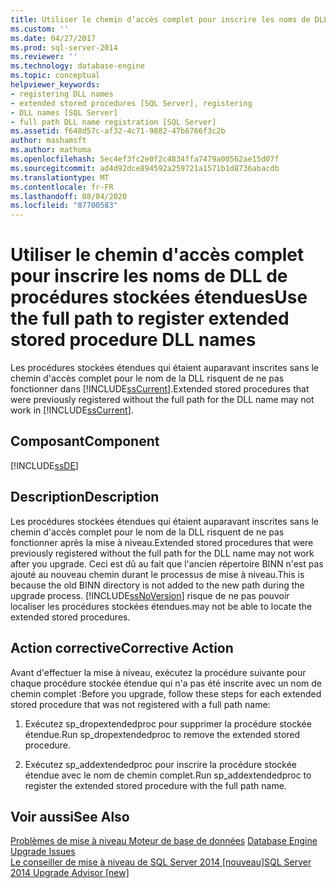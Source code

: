 ```yaml
---
title: Utiliser le chemin d’accès complet pour inscrire les noms de DLL de procédure stockée étendue | Microsoft Docs
ms.custom: ''
ms.date: 04/27/2017
ms.prod: sql-server-2014
ms.reviewer: ''
ms.technology: database-engine
ms.topic: conceptual
helpviewer_keywords:
- registering DLL names
- extended stored procedures [SQL Server], registering
- DLL names [SQL Server]
- full path DLL name registration [SQL Server]
ms.assetid: f648d57c-af32-4c71-9882-47b6766f3c2b
author: mashamsft
ms.author: mathoma
ms.openlocfilehash: 5ec4ef3fc2e0f2c4834ffa7479a00562ae15d07f
ms.sourcegitcommit: ad4d92dce894592a259721a1571b1d8736abacdb
ms.translationtype: MT
ms.contentlocale: fr-FR
ms.lasthandoff: 08/04/2020
ms.locfileid: "87700583"
---
```

# <a name="use-the-full-path-to-register-extended-stored-procedure-dll-names"></a><span data-ttu-id="7f855-102">Utiliser le chemin d'accès complet pour inscrire les noms de DLL de procédures stockées étendues</span><span class="sxs-lookup"><span data-stu-id="7f855-102">Use the full path to register extended stored procedure DLL names</span></span>
  <span data-ttu-id="7f855-103">Les procédures stockées étendues qui étaient auparavant inscrites sans le chemin d'accès complet pour le nom de la DLL risquent de ne pas fonctionner dans [!INCLUDE[ssCurrent](../../includes/sscurrent-md.md)].</span><span class="sxs-lookup"><span data-stu-id="7f855-103">Extended stored procedures that were previously registered without the full path for the DLL name may not work in [!INCLUDE[ssCurrent](../../includes/sscurrent-md.md)].</span></span>  
  
## <a name="component"></a><span data-ttu-id="7f855-104">Composant</span><span class="sxs-lookup"><span data-stu-id="7f855-104">Component</span></span>  
 [!INCLUDE[ssDE](../../includes/ssde-md.md)]  
  
## <a name="description"></a><span data-ttu-id="7f855-105">Description</span><span class="sxs-lookup"><span data-stu-id="7f855-105">Description</span></span>  
 <span data-ttu-id="7f855-106">Les procédures stockées étendues qui étaient auparavant inscrites sans le chemin d'accès complet pour le nom de la DLL risquent de ne pas fonctionner après la mise à niveau.</span><span class="sxs-lookup"><span data-stu-id="7f855-106">Extended stored procedures that were previously registered without the full path for the DLL name may not work after you upgrade.</span></span> <span data-ttu-id="7f855-107">Ceci est dû au fait que l'ancien répertoire BINN n'est pas ajouté au nouveau chemin durant le processus de mise à niveau.</span><span class="sxs-lookup"><span data-stu-id="7f855-107">This is because the old BINN directory is not added to the new path during the upgrade process.</span></span> [!INCLUDE[ssNoVersion](../../includes/ssnoversion-md.md)] <span data-ttu-id="7f855-108">risque de ne pas pouvoir localiser les procédures stockées étendues.</span><span class="sxs-lookup"><span data-stu-id="7f855-108">may not be able to locate the extended stored procedures.</span></span>  
  
## <a name="corrective-action"></a><span data-ttu-id="7f855-109">Action corrective</span><span class="sxs-lookup"><span data-stu-id="7f855-109">Corrective Action</span></span>  
 <span data-ttu-id="7f855-110">Avant d'effectuer la mise à niveau, exécutez la procédure suivante pour chaque procédure stockée étendue qui n'a pas été inscrite avec un nom de chemin complet :</span><span class="sxs-lookup"><span data-stu-id="7f855-110">Before you upgrade, follow these steps for each extended stored procedure that was not registered with a full path name:</span></span>  
  
1.  <span data-ttu-id="7f855-111">Exécutez sp_dropextendedproc pour supprimer la procédure stockée étendue.</span><span class="sxs-lookup"><span data-stu-id="7f855-111">Run sp_dropextendedproc to remove the extended stored procedure.</span></span>  
  
2.  <span data-ttu-id="7f855-112">Exécutez sp_addextendedproc pour inscrire la procédure stockée étendue avec le nom de chemin complet.</span><span class="sxs-lookup"><span data-stu-id="7f855-112">Run sp_addextendedproc to register the extended stored procedure with the full path name.</span></span>  
  
## <a name="see-also"></a><span data-ttu-id="7f855-113">Voir aussi</span><span class="sxs-lookup"><span data-stu-id="7f855-113">See Also</span></span>  
 <span data-ttu-id="7f855-114">[Problèmes de mise à niveau Moteur de base de données](../../../2014/sql-server/install/database-engine-upgrade-issues.md) </span><span class="sxs-lookup"><span data-stu-id="7f855-114">[Database Engine Upgrade Issues](../../../2014/sql-server/install/database-engine-upgrade-issues.md) </span></span>  
 [<span data-ttu-id="7f855-115">Le conseiller de mise à niveau de SQL Server 2014 &#91;nouveau&#93;</span><span class="sxs-lookup"><span data-stu-id="7f855-115">SQL Server 2014 Upgrade Advisor &#91;new&#93;</span></span>](sql-server-2014-upgrade-advisor.md)  
  
  
